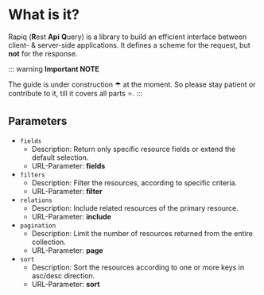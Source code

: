 # What is it?

Rapiq (**R**est **Api** **Q**uery) is a library to build an efficient interface between client- & server-side applications.
It defines a scheme for the request, but **not** for the response.

::: warning **Important NOTE**

The guide is under construction ☂ at the moment. So please stay patient or contribute to it, till it covers all parts ⭐.
:::


## Parameters

- `fields`
    - Description: Return only specific resource fields or extend the default selection.
    - URL-Parameter: **fields**
- `filters`
    - Description: Filter the resources, according to specific criteria.
    - URL-Parameter: **filter**
- `relations`
    - Description: Include related resources of the primary resource.
    - URL-Parameter: **include**
- `pagination`
    - Description: Limit the number of resources returned from the entire collection.
    - URL-Parameter: **page**
- `sort`
    - Description: Sort the resources according to one or more keys in asc/desc direction.
    - URL-Parameter: **sort**
